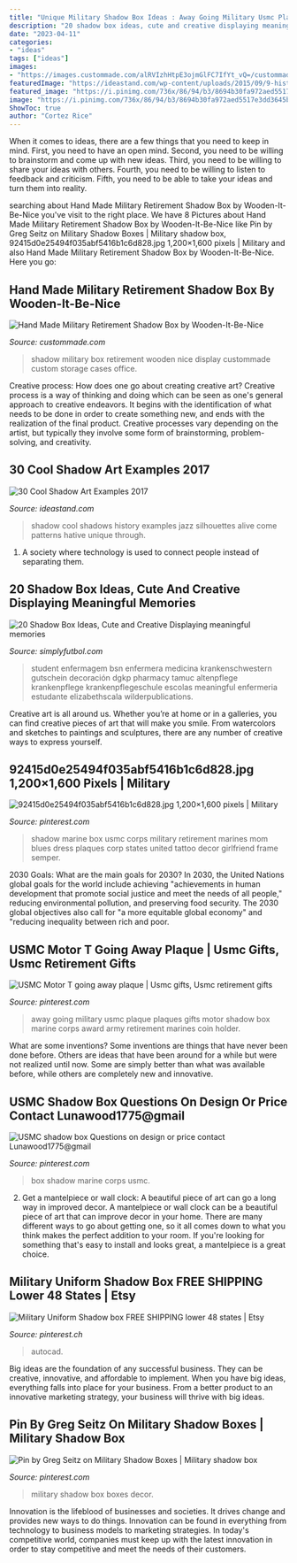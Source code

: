 ```yaml
---
title: "Unique Military Shadow Box Ideas : Away Going Military Usmc Plaque Plaques Gifts Motor Shadow Box Marine Corps Award Army Retirement Marines Coin Holder"
description: "20 shadow box ideas, cute and creative displaying meaningful memories"
date: "2023-04-11"
categories:
- "ideas"
tags: ["ideas"]
images:
- "https://images.custommade.com/alRVIzhHtpE3ojmGlFC7IfYt_vQ=/custommade-photosets/8836/8836.464413.jpg"
featuredImage: "https://ideastand.com/wp-content/uploads/2015/09/9-history-of-jazz-shadow-art.jpg"
featured_image: "https://i.pinimg.com/736x/86/94/b3/8694b30fa972aed5517e3dd3645b277a--going-away-motors.jpg"
image: "https://i.pinimg.com/736x/86/94/b3/8694b30fa972aed5517e3dd3645b277a--going-away-motors.jpg"
ShowToc: true
author: "Cortez Rice"
---
```



When it comes to ideas, there are a few things that you need to keep in mind. First, you need to have an open mind. Second, you need to be willing to brainstorm and come up with new ideas. Third, you need to be willing to share your ideas with others. Fourth, you need to be willing to listen to feedback and criticism. Fifth, you need to be able to take your ideas and turn them into reality.

	

		
searching about Hand Made Military Retirement Shadow Box by Wooden-It-Be-Nice you've visit to the right place. We have 8 Pictures about Hand Made Military Retirement Shadow Box by Wooden-It-Be-Nice like Pin by Greg Seitz on Military Shadow Boxes | Military shadow box, 92415d0e25494f035abf5416b1c6d828.jpg 1,200×1,600 pixels | Military and also Hand Made Military Retirement Shadow Box by Wooden-It-Be-Nice. Here you go:
		
    
## Hand Made Military Retirement Shadow Box By Wooden-It-Be-Nice

<img loading=lazy src="https://images.custommade.com/alRVIzhHtpE3ojmGlFC7IfYt_vQ=/custommade-photosets/8836/8836.464413.jpg" onerror="this.onerror=null;this.src='https://tse2.mm.bing.net/th?id=OIP.044iGXo8mIIS8AYUPSQI-gHaFj&amp;pid=15.1';" alt="Hand Made Military Retirement Shadow Box by Wooden-It-Be-Nice">

_Source: custommade.com_

>shadow military box retirement wooden nice display custommade custom storage cases office. 

	

Creative process: How does one go about creating creative art?
Creative process is a way of thinking and doing which can be seen as one's general approach to creative endeavors. It begins with the identification of what needs to be done in order to create something new, and ends with the realization of the final product. Creative processes vary depending on the artist, but typically they involve some form of brainstorming, problem-solving, and creativity.

    
## 30 Cool Shadow Art Examples 2017

<img loading=lazy src="https://ideastand.com/wp-content/uploads/2015/09/9-history-of-jazz-shadow-art.jpg" onerror="this.onerror=null;this.src='https://tse4.mm.bing.net/th?id=OIP.EfnMh-V5jkc_2_rE79m88wHaES&amp;pid=15.1';" alt="30 Cool Shadow Art Examples 2017">

_Source: ideastand.com_

>shadow cool shadows history examples jazz silhouettes alive come patterns hative unique through. 

	

1. A society where technology is used to connect people instead of separating them.

    
## 20 Shadow Box Ideas, Cute And Creative Displaying Meaningful Memories

<img loading=lazy src="http://simplyfutbol.com/wp-content/uploads/2017/11/graduation-shadow-box-ideas.jpg" onerror="this.onerror=null;this.src='https://tse1.mm.bing.net/th?id=OIP.DHDx_12Jh0-Bw6z2WIWlkgHaJ4&amp;pid=15.1';" alt="20 Shadow Box Ideas, Cute and Creative Displaying meaningful memories">

_Source: simplyfutbol.com_

>student enfermagem bsn enfermera medicina krankenschwestern gutschein decoración dgkp pharmacy tamuc altenpflege krankenpflege krankenpflegeschule escolas meaningful enfermeria estudante elizabethscala wilderpublications. 

	

Creative art is all around us. Whether you’re at home or in a galleries, you can find creative pieces of art that will make you smile. From watercolors and sketches to paintings and sculptures, there are any number of creative ways to express yourself.

    
## 92415d0e25494f035abf5416b1c6d828.jpg 1,200×1,600 Pixels | Military

<img loading=lazy src="https://i.pinimg.com/1200x/92/41/5d/92415d0e25494f035abf5416b1c6d828.jpg" onerror="this.onerror=null;this.src='https://tse1.mm.bing.net/th?id=OIP.rAOELALbgwwN0F9_g0WU6QHaJ4&amp;pid=15.1';" alt="92415d0e25494f035abf5416b1c6d828.jpg 1,200×1,600 pixels | Military">

_Source: pinterest.com_

>shadow marine box usmc corps military retirement marines mom blues dress plaques corp states united tattoo decor girlfriend frame semper. 

	

2030 Goals: What are the main goals for 2030?
In 2030, the United Nations global goals for the world include achieving "achievements in human development that promote social justice and meet the needs of all people," reducing environmental pollution, and preserving food security. The 2030 global objectives also call for "a more equitable global economy" and "reducing inequality between rich and poor.

    
## USMC Motor T Going Away Plaque | Usmc Gifts, Usmc Retirement Gifts

<img loading=lazy src="https://i.pinimg.com/736x/86/94/b3/8694b30fa972aed5517e3dd3645b277a--going-away-motors.jpg" onerror="this.onerror=null;this.src='https://tse4.mm.bing.net/th?id=OIP.7ZlL4wzB11d29r8vDmzjAgHaJx&amp;pid=15.1';" alt="USMC Motor T going away plaque | Usmc gifts, Usmc retirement gifts">

_Source: pinterest.com_

>away going military usmc plaque plaques gifts motor shadow box marine corps award army retirement marines coin holder. 

	

What are some inventions?
Some inventions are things that have never been done before. Others are ideas that have been around for a while but were not realized until now. Some are simply better than what was available before, while others are completely new and innovative.

    
## USMC Shadow Box Questions On Design Or Price Contact Lunawood1775@gmail

<img loading=lazy src="https://i.pinimg.com/736x/78/9a/47/789a47855918d2f60682d84b680da616--shadow-box-gmail.jpg" onerror="this.onerror=null;this.src='https://tse4.mm.bing.net/th?id=OIP.keQuwRec2BTKTfea2quYAgHaMG&amp;pid=15.1';" alt="USMC shadow box Questions on design or price contact Lunawood1775@gmail">

_Source: pinterest.com_

>box shadow marine corps usmc. 

	

2. Get a mantelpiece or wall clock: A beautiful piece of art can go a long way in improved decor.
A mantelpiece or wall clock can be a beautiful piece of art that can improve decor in your home. There are many different ways to go about getting one, so it all comes down to what you think makes the perfect addition to your room. If you're looking for something that's easy to install and looks great, a mantelpiece is a great choice.

    
## Military Uniform Shadow Box FREE SHIPPING Lower 48 States | Etsy

<img loading=lazy src="https://i.pinimg.com/736x/84/29/ac/8429acb9171cfa4106f0491d3058f889.jpg" onerror="this.onerror=null;this.src='https://tse2.mm.bing.net/th?id=OIP.9s7-JoRydo0R7R1NxnupmwHaJ4&amp;pid=15.1';" alt="Military Uniform Shadow box FREE SHIPPING lower 48 states | Etsy">

_Source: pinterest.ch_

>autocad. 

	

Big ideas are the foundation of any successful business. They can be creative, innovative, and affordable to implement. When you have big ideas, everything falls into place for your business. From a better product to an innovative marketing strategy, your business will thrive with big ideas.

    
## Pin By Greg Seitz On Military Shadow Boxes | Military Shadow Box

<img loading=lazy src="https://i.pinimg.com/originals/11/14/9c/11149c77b92b351199d8f5f302738fcd.jpg" onerror="this.onerror=null;this.src='https://tse3.mm.bing.net/th?id=OIP.AVvB89aKNhexVALg36_HOgHaMn&amp;pid=15.1';" alt="Pin by Greg Seitz on Military Shadow Boxes | Military shadow box">

_Source: pinterest.com_

>military shadow box boxes decor. 

	

Innovation is the lifeblood of businesses and societies. It drives change and provides new ways to do things. Innovation can be found in everything from technology to business models to marketing strategies. In today's competitive world, companies must keep up with the latest innovation in order to stay competitive and meet the needs of their customers.

